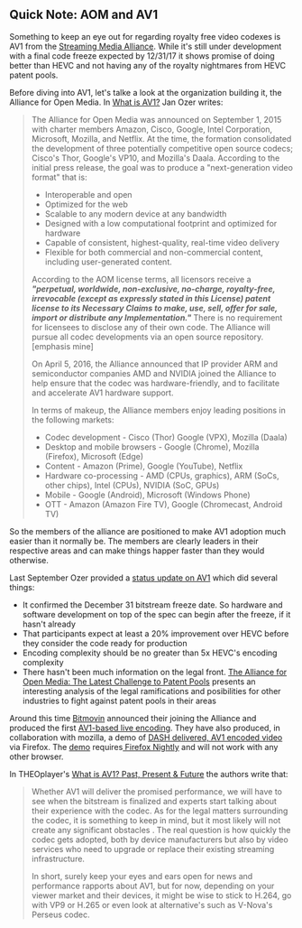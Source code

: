 ## Quick Note: AOM and AV1

Something to keep an eye out for regarding royalty free video codexes is AV1 from the [Streaming Media Alliance](https://www.streamingvideoalliance.org/). While it's still under development with a final code freeze expected by 12/31/17 it shows promise of doing better than HEVC and not having any of the royalty nightmares from HEVC patent pools.

Before diving into AV1, let's talke a look at the organization building it, the Alliance for Open Media. In [What is AV1?](http://www.streamingmedia.com/Articles/Editorial/What-Is-.../What-is-AV1-111497.aspx) Jan Ozer writes:

> The Alliance for Open Media was announced on September 1, 2015 with charter members Amazon, Cisco, Google, Intel Corporation, Microsoft, Mozilla, and Netflix. At the time, the formation consolidated the development of three potentially competitive open source codecs; Cisco's Thor, Google's VP10, and Mozilla's Daala. According to the initial press release, the goal was to produce a "next-generation video format" that is:
>
> * Interoperable and open
> * Optimized for the web
> * Scalable to any modern device at any bandwidth
> * Designed with a low computational footprint and optimized for hardware
> * Capable of consistent, highest-quality, real-time video delivery
> * Flexible for both commercial and non-commercial content, including user-generated content.
>
> According to the AOM license terms, all licensors receive a **_"perpetual, worldwide, non-exclusive, no-charge, royalty-free, irrevocable (except as expressly stated in this License) patent license to its Necessary Claims to make, use, sell, offer for sale, import or distribute any Implementation."_** There is no requirement for licensees to disclose any of their own code. The Alliance will pursue all codec developments via an open source repository. [emphasis mine]
>
> On April 5, 2016, the Alliance announced that IP provider ARM and semiconductor companies AMD and NVIDIA joined the Alliance to help ensure that the codec was hardware-friendly, and to facilitate and accelerate AV1 hardware support.
>
> In terms of makeup, the Alliance members enjoy leading positions in the following markets:
>
> * Codec development - Cisco (Thor) Google (VPX), Mozilla (Daala)
> * Desktop and mobile browsers - Google (Chrome), Mozilla (Firefox), Microsoft (Edge)
> * Content - Amazon (Prime), Google (YouTube), Netflix
> * Hardware co-processing - AMD (CPUs, graphics), ARM (SoCs, other chips), Intel (CPUs), NVIDIA (SoC, GPUs)
> * Mobile - Google (Android), Microsoft (Windows Phone)
> * OTT - Amazon (Amazon Fire TV), Google (Chromecast, Android TV)

So the members of the alliance are positioned to make AV1 adoption much easier than it normally be. The members are clearly leaders in their respective areas and can make things happer faster than they would otherwise.

Last September Ozer provided a [status update on AV1](http://www.streamingmedia.com/Articles/Editorial/Featured-Articles/AV1-A-Status-Update-120214.aspx) which did several things:

* It confirmed the December 31 bitstream freeze date. So hardware and software development on top of the spec can begin after the freeze, if it hasn't already
* That participants expect at least a 20% improvement over HEVC before they consider the code ready for production
* Encoding complexity should be no greater than 5x HEVC's encoding complexity
* There hasn't been much information on the legal front. [The Alliance for Open Media: The Latest Challenge to Patent Pools](https://www.stoutadvisory.com/insights/article/sj17-the-alliance-for-open-media) presents an interesting analysis of the legal ramifications and posibilities for other industries to fight against patent pools in their areas

Around this time [Bitmovin](https://bitmovin.com/) announced their joining the Alliance and produced the first [AV1-based live encoding](https://bitmovin.com/bitmovin-supports-av1-encoding-vod-live-joins-alliance-open-media/). They have also produced, in collaboration with mozilla, a demo of [DASH delivered, AV1 encoded video](https://hacks.mozilla.org/2017/11/dash-playback-of-av1-video/) via Firefox. The [demo](https://demo.bitmovin.com/public/firefox/av1/) requires[ Firefox Nightly](https://www.mozilla.org/en-US/firefox/channel/desktop/#nightly) and will not work with any other browser.

In THEOplayer's [What is AV1? Past, Present & Future](https://www.theoplayer.com/blog/what-is-av1-past-present-future) the authors write that:

> Whether AV1 will deliver the promised performance, we will have to see when the bitstream is finalized and experts start talking about their experience with the codec. As for the legal matters surrounding the codec, it is something to keep in mind, but it most likely will not create any significant obstacles . The real question is how quickly the codec gets adopted, both by device manufacturers but also by video services who need to upgrade or replace their existing streaming infrastructure.
>
> In short, surely keep your eyes and ears open for news and performance rapports about AV1, but for now, depending on your viewer market and their devices, it might be wise to stick to H.264, go with VP9 or H.265 or even look at alternative's such as V-Nova's Perseus codec.
